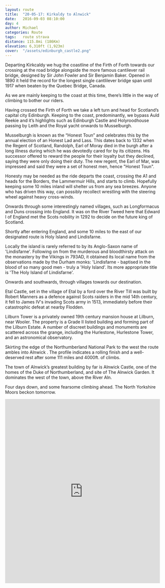 ```yaml
---
layout: route
title:  "20-05-17: Kirkaldy to Alnwick"
date:   2016-09-03 08:10:00
day: 4
author: Michael
categories: Route
tags:	route strava
distance: 115.8mi (186Km)
elevation: 6,310ft (1,923m)
cover:  "/assets/edinburgh_castle2.png"
---
```


Departing Kirkcaldy we hug the coastline of the Firth of Forth towards our crossing at the road bridge alongside the more famous cantilever rail bridge, designed by Sir John Fowler and Sir Benjamin Baker. Opened in 1890 it held the record for the longest single cantlilever bridge span until 1917 when beaten by the Quebec Bridge, Canada.

As we are mainly keeping to the coast at this time, there’s little in the way of climbing to bother our riders.

Having crossed the Firth of Forth we take a left turn and head for Scotland’s capital city Edinburgh. Keeping to the coast, predominantly, we bypass Auld Reekie and it’s highlights such as Edinburgh Castle and Holyroodhouse passing by Leith and the Royal yacht onwards to Musselburgh.

Musselburgh is known as the “Honest Toun” and celebrates this by the annual election of an Honest Lad and Lass. This dates back to 1332 when the Regent of Scotland, Randolph, Earl of Moray died in the burgh after a long illness during which he was devotedly cared for by its citizens. His successor offered to reward the people for their loyalty but they declined, saying they were only doing their duty. The new regent, the Earl of Mar, was impressed and said they were a set of honest men, hence "Honest Toun".

Honesty may be needed as the ride departs the coast, crossing the A1 and heads for the Borders, the Lammermuir Hills, and starts to climb. Hopefully keeping some 10 miles inland will shelter us from any sea breezes. Anyone who has driven this way, can possibly recollect wrestling with the steering wheel against heavy cross-winds.

Onwards through some interestingly named villages, such as Longformacus and Duns crossing into England. It was on the River Tweed here that Edward I of England met the Scots nobility in 1292 to decide on the future king of Scotland.

Shortly after entering England, and some 10 miles to the east of our designated route is Holy Island and Lindisfarne.

Locally the island is rarely referred to by its Anglo-Saxon name of 'Lindisfarne'. Following on from the murderous and bloodthirsty attack on the monastery by the Vikings in 793AD, it obtained its local name from the observations made by the Durham monks: 'Lindisfarne - baptised in the blood of so many good men - truly a 'Holy Island'. Its more appropriate title is 'The Holy Island of Lindisfarne'.

Onwards and southwards, through villages towards our destination.

Etal Castle, set in the village of Etal by a ford over the River Till was built by Robert Manners as a defence against Scots raiders in the mid 14th century, it fell to James IV's invading Scots army in 1513, immediately before their catastrophic defeat at nearby Flodden.

Lilburn Tower is a privately owned 19th century mansion house at Lilburn, near Wooler. The property is a Grade II listed building and forming part of the Lilburn Estate. A number of discreet buildings and monuments are scattered across the grange, including the Hurlestone, Hurlestone Tower, and an astronomical observatory.

Skirting the edge of the Northumberland National Park to the west the route ambles into Alnwick . The profile indicates a rolling finish and a well-deserved rest after some 111 miles and 4000ft. of climbs.

The town of Alnwick’s greatest building by far is Alnwick Castle, one of the homes of the Duke of Northumberland, and site of The Alnwick Garden. It dominates the west of the town, above the River Aln.

Four days down, and some fearsome climbing ahead. The North Yorkshire Moors beckon tomorrow.


<iframe style="width:100%;height:600px;" src="https://veloviewer.com/routes/6937551/embed2" frameborder="0" scrolling="no"></iframe>

